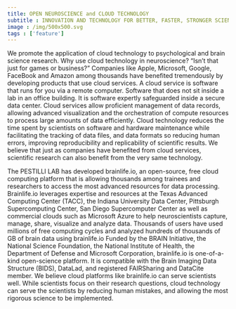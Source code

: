 ```yaml
---
title: OPEN NEUROSCIENCE and CLOUD TECHNOLOGY
subtitle : INNOVATION AND TECHNOLOGY FOR BETTER, FASTER, STRONGER SCIENCE
image : /img/500x500.svg
tags : ['feature']
---
```

We promote the application of cloud technology to psychological and brain science research. Why use cloud technology in neuroscience? “Isn’t that just for games or business?” Companies like Apple, Microsoft, Google, FaceBook and Amazon among thousands have benefited tremendously by developing products that use cloud services. A cloud service is software that runs for you via a remote computer. Software that does not sit inside a lab in an office building. It is software expertly safeguarded inside a secure data center. Cloud services allow proficient management of data records, allowing advanced visualization and the orchestration of compute resources to process large amounts of data efficiently. Cloud technology reduces the time spent by scientists on software and hardware maintenance while facilitating the tracking of data files, and data formats so reducing human errors, improving reproducibility and replicability of scientific results. We believe that just as companies have benefited from cloud services, scientific research can also benefit from the very same technology. 
 
The PESTILLI LAB has developed brainlife.io, an open-source, free cloud computing platform that is allowing thousands among trainees and researchers to access the most advanced resources for data processing. Brainlife.io leverages expertise and resources at the Texas Advanced Computing Center (TACC), the Indiana University Data Center, Pittsburgh Supercomputing Center, San Diego Supercomputer Center as well as commercial clouds such as Microsoft Azure to help neuroscientists capture, manage, share, visualize and analyze data. Thousands of users have used millions of free computing cycles and analyzed hundreds of thousands of GB of brain data using brainlife.io Funded by the BRAIN Initiative, the National Science Foundation, the National Institute of Health, the Department of Defense and Microsoft Corporation, brainlife.io is one-of-a-kind open-science platform. It is compatible with the Brain Imaging Data Structure (BIDS), DataLad, and registered FAIRSharing and DataCite member. We believe cloud platforms like brainlife.io can serve scientists well. While scientists focus on their research questions, cloud technology can serve the scientists by reducing human mistakes, and allowing the most rigorous science to be implemented.
